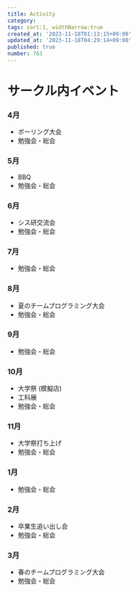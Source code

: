 ```yaml
---
title: Activity
category:
tags: sort:1, widthNarrow:true
created_at: '2023-11-18T01:13:15+09:00'
updated_at: '2023-11-18T04:29:14+09:00'
published: true
number: 763
---
```


# サークル内イベント
### 4月
- ボーリング大会
- 勉強会・総会
### 5月
- BBQ
- 勉強会・総会
### 6月
- シス研交流会
- 勉強会・総会
### 7月
- 勉強会・総会
### 8月
- 夏のチームプログラミング大会
- 勉強会・総会
### 9月
- 勉強会・総会
### 10月
- 大学祭 (模擬店)
- 工科展
- 勉強会・総会
### 11月
- 大学祭打ち上げ
- 勉強会・総会
### 1月
- 勉強会・総会
### 2月
- 卒業生追い出し会
- 勉強会・総会
### 3月
- 春のチームプログラミング大会
- 勉強会・総会

